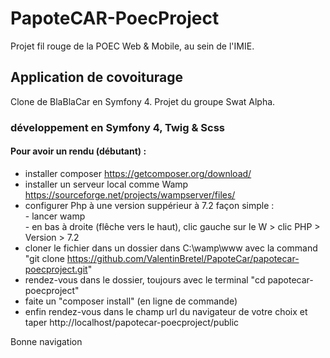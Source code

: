# PapoteCAR-PoecProject
Projet fil rouge de la POEC Web & Mobile, au sein de l'IMIE.

## Application de covoiturage
Clone de BlaBlaCar en Symfony 4. Projet du groupe Swat Alpha.

### développement en Symfony 4, Twig & Scss

#### Pour avoir un rendu (débutant) :

* installer composer https://getcomposer.org/download/
* installer un serveur local comme Wamp https://sourceforge.net/projects/wampserver/files/
* configurer Php à une version suppérieur à 7.2
    façon simple : 
        <br>- lancer wamp<br>
        - en bas à droite (flêche vers le haut), clic gauche sur le W > clic PHP > Version > 7.2
* cloner le fichier dans un dossier dans C:\wamp\www avec la command "git clone https://github.com/ValentinBretel/PapoteCar/papotecar-poecproject.git"
* rendez-vous dans le dossier, toujours avec le terminal "cd papotecar-poecproject"
* faite un "composer install" (en ligne de commande)
* enfin rendez-vous dans le champ url du navigateur de votre choix et taper http://localhost/papotecar-poecproject/public

Bonne navigation
